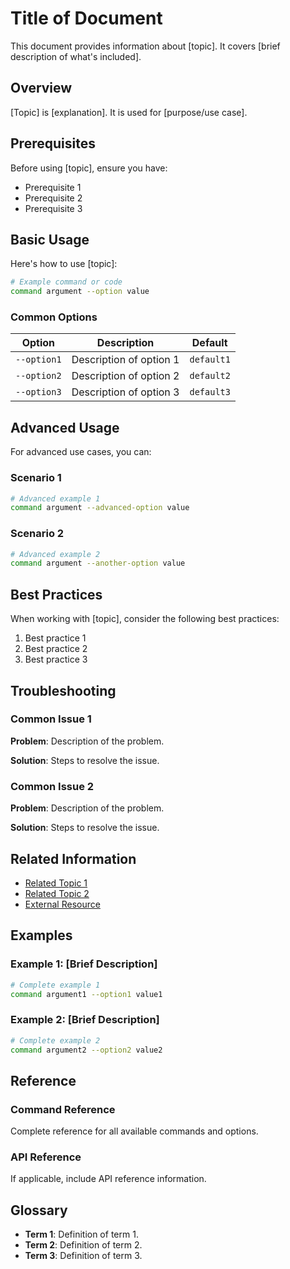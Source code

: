 # Title of Document

<!-- Overview: 1-2 paragraphs introducing the topic -->

This document provides information about \[topic\]. It covers \[brief description of what's included\].

## Overview

<!-- Provide a more detailed introduction to the topic -->

\[Topic\] is \[explanation\]. It is used for \[purpose/use case\].

## Prerequisites

<!-- List any prerequisites or requirements -->

Before using \[topic\], ensure you have:

- Prerequisite 1
- Prerequisite 2
- Prerequisite 3

## Basic Usage

<!-- Provide basic usage information with examples -->

Here's how to use \[topic\]:

```bash
# Example command or code
command argument --option value
```

### Common Options

<!-- List and explain common options or parameters -->

| Option      | Description             | Default    |
| ----------- | ----------------------- | ---------- |
| `--option1` | Description of option 1 | `default1` |
| `--option2` | Description of option 2 | `default2` |
| `--option3` | Description of option 3 | `default3` |

## Advanced Usage

<!-- Provide more advanced usage scenarios -->

For advanced use cases, you can:

### Scenario 1

```bash
# Advanced example 1
command argument --advanced-option value
```

### Scenario 2

```bash
# Advanced example 2
command argument --another-option value
```

## Best Practices

<!-- Provide best practices and recommendations -->

When working with \[topic\], consider the following best practices:

1. Best practice 1
1. Best practice 2
1. Best practice 3

## Troubleshooting

<!-- Include common issues and their solutions -->

### Common Issue 1

**Problem**: Description of the problem.

**Solution**: Steps to resolve the issue.

### Common Issue 2

**Problem**: Description of the problem.

**Solution**: Steps to resolve the issue.

## Related Information

<!-- Link to related documentation -->

- [Related Topic 1](link-to-related-topic-1.md)
- [Related Topic 2](link-to-related-topic-2.md)
- [External Resource](https://example.com)

## Examples

<!-- Provide complete examples -->

### Example 1: \[Brief Description\]

```bash
# Complete example 1
command argument1 --option1 value1
```

### Example 2: \[Brief Description\]

```bash
# Complete example 2
command argument2 --option2 value2
```

## Reference

<!-- Include reference information if applicable -->

### Command Reference

Complete reference for all available commands and options.

### API Reference

If applicable, include API reference information.

## Glossary

<!-- Include definitions of key terms -->

- **Term 1**: Definition of term 1.
- **Term 2**: Definition of term 2.
- **Term 3**: Definition of term 3.
